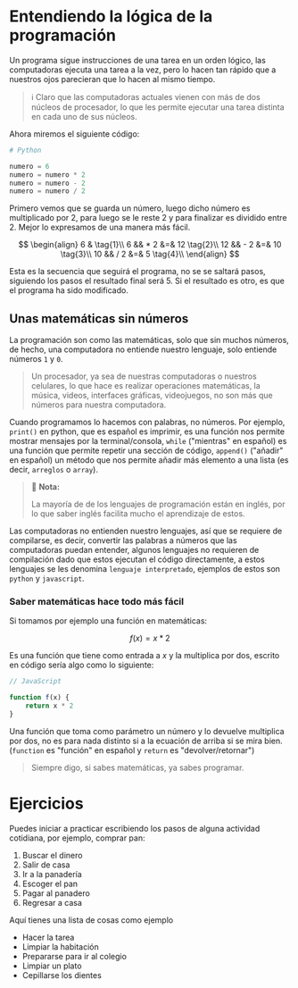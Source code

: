 # Entendiendo la lógica de la programación

Un programa sigue instrucciones de una tarea en un orden lógico, las computadoras ejecuta una tarea a la vez, pero lo hacen tan rápido que a nuestros ojos parecieran que lo hacen al mismo tiempo.

> :information_source: Claro que las computadoras actuales vienen con más de dos núcleos de procesador, lo que les permite ejecutar una tarea distinta en cada uno de sus núcleos.

Ahora miremos el siguiente código:
```python
# Python

numero = 6
numero = numero * 2
numero = numero - 2
numero = numero / 2
```

Primero vemos que se guarda un número, luego dicho número es multiplicado por 2, para luego se le reste 2 y para finalizar es dividido entre 2. Mejor lo expresamos de una manera más fácil.

$$
\begin{align}
6 & \tag{1}\\
6 && * 2 &=& 12 \tag{2}\\
12 && - 2 &=& 10 \tag{3}\\
10 && / 2 &=& 5 \tag{4}\\
\end{align}
$$

Esta es la secuencia que seguirá el programa, no se se saltará pasos, siguiendo los pasos el resultado final será 5. Si el resultado es otro, es que el programa ha sido modificado.

## Unas matemáticas sin números

La programación son como las matemáticas, solo que sin muchos números, de hecho, una computadora no entiende nuestro lenguaje, solo entiende números `1` y `0`.

> Un procesador, ya sea de nuestras computadoras o nuestros celulares, lo que hace es realizar operaciones matemáticas, la música, videos, interfaces gráficas, videojuegos, no son más que números para nuestra computadora.

Cuando programamos lo hacemos con palabras, no números. Por ejemplo, `print()` en python, que es español es imprimir, es una función nos permite mostrar mensajes por la terminal/consola, `while` ("mientras" en español) es una función que permite repetir una sección de código, `append()` ("añadir" en español) un método que nos permite añadir más elemento a una lista (es decir, `arreglos` o `array`).

> :memo: **Nota:**
> 
> La mayoría de de los lenguajes de programación están en inglés, por lo que saber inglés facilita mucho el aprendizaje de estos.

Las computadoras no entienden nuestro lenguajes, así que se requiere de compilarse, es decir, convertir las palabras a números que las computadoras puedan entender, algunos lenguajes no requieren de compilación dado que estos ejecutan el código directamente, a estos lenguajes se les denomina `lenguaje interpretado`, ejemplos de estos son `python` y `javascript`.

### Saber matemáticas hace todo más fácil

Si tomamos por ejemplo una función en matemáticas:

$$
f(x) = x * 2
$$

Es una función que tiene como entrada a *x* y la multiplica por dos, escrito en código sería algo como lo siguiente:


```javascript
// JavaScript

function f(x) {
    return x * 2
}
```

Una función que toma como parámetro un número y lo devuelve multiplica por dos, no es para nada distinto si a la ecuación de arriba si se mira bien. (`function` es "función" en español y `return` es "devolver/retornar")

> Siempre digo, si sabes matemáticas, ya sabes programar.

# Ejercicios

Puedes iniciar a practicar escribiendo los pasos de alguna actividad cotidiana, por ejemplo, comprar pan:

1. Buscar el dinero
2. Salir de casa
3. Ir a la panadería
4. Escoger el pan
5. Pagar al panadero
6. Regresar a casa

Aquí tienes una lista de cosas como ejemplo

- Hacer la tarea
- Limpiar la habitación
- Prepararse para ir al colegio
- Limpiar un plato
- Cepillarse los dientes